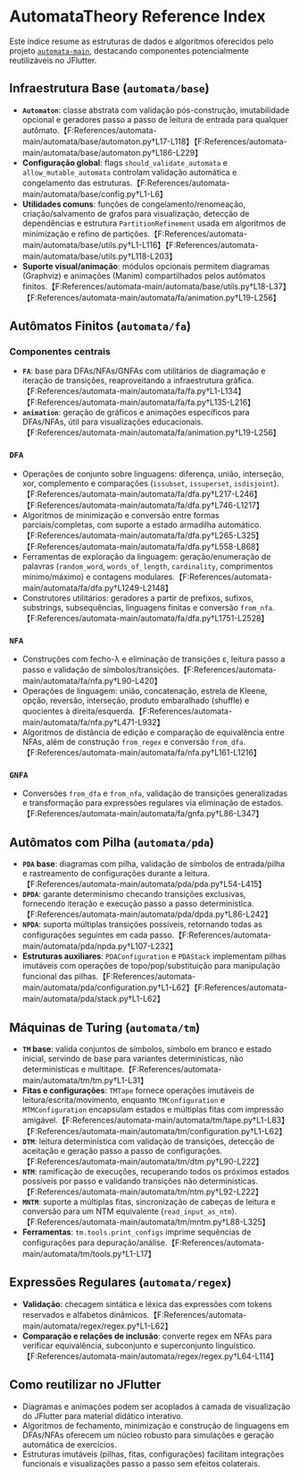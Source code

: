 # AutomataTheory Reference Index

Este índice resume as estruturas de dados e algoritmos oferecidos pelo projeto [`automata-main`](automata-main/README.md), destacando componentes potencialmente reutilizáveis no JFlutter.

## Infraestrutura Base (`automata/base`)
- **`Automaton`**: classe abstrata com validação pós-construção, imutabilidade opcional e geradores passo a passo de leitura de entrada para qualquer autômato.【F:References/automata-main/automata/base/automaton.py†L17-L118】【F:References/automata-main/automata/base/automaton.py†L186-L229】
- **Configuração global**: flags `should_validate_automata` e `allow_mutable_automata` controlam validação automática e congelamento das estruturas.【F:References/automata-main/automata/base/config.py†L1-L6】
- **Utilidades comuns**: funções de congelamento/renomeação, criação/salvamento de grafos para visualização, detecção de dependências e estrutura `PartitionRefinement` usada em algoritmos de minimização e refino de partições.【F:References/automata-main/automata/base/utils.py†L1-L116】【F:References/automata-main/automata/base/utils.py†L118-L203】
- **Suporte visual/animação**: módulos opcionais permitem diagramas (Graphviz) e animações (Manim) compartilhados pelos autômatos finitos.【F:References/automata-main/automata/base/utils.py†L18-L37】【F:References/automata-main/automata/fa/animation.py†L19-L256】

## Autômatos Finitos (`automata/fa`)
### Componentes centrais
- **`FA`**: base para DFAs/NFAs/GNFAs com utilitários de diagramação e iteração de transições, reaproveitando a infraestrutura gráfica.【F:References/automata-main/automata/fa/fa.py†L1-L134】【F:References/automata-main/automata/fa/fa.py†L135-L216】
- **`animation`**: geração de gráficos e animações específicos para DFAs/NFAs, útil para visualizações educacionais.【F:References/automata-main/automata/fa/animation.py†L19-L256】

### `DFA`
- Operações de conjunto sobre linguagens: diferença, união, interseção, xor, complemento e comparações (`issubset`, `issuperset`, `isdisjoint`).【F:References/automata-main/automata/fa/dfa.py†L217-L246】【F:References/automata-main/automata/fa/dfa.py†L746-L1217】
- Algoritmos de minimização e conversão entre formas parciais/completas, com suporte a estado armadilha automático.【F:References/automata-main/automata/fa/dfa.py†L265-L325】【F:References/automata-main/automata/fa/dfa.py†L558-L868】
- Ferramentas de exploração da linguagem: geração/enumeração de palavras (`random_word`, `words_of_length`, `cardinality`, comprimentos mínimo/máximo) e contagens modulares.【F:References/automata-main/automata/fa/dfa.py†L1249-L2148】
- Construtores utilitários: geradores a partir de prefixos, sufixos, substrings, subsequências, linguagens finitas e conversão `from_nfa`.【F:References/automata-main/automata/fa/dfa.py†L1751-L2528】

### `NFA`
- Construções com fecho-λ e eliminação de transições ε, leitura passo a passo e validação de símbolos/transições.【F:References/automata-main/automata/fa/nfa.py†L90-L420】
- Operações de linguagem: união, concatenação, estrela de Kleene, opção, reversão, interseção, produto embaralhado (shuffle) e quocientes à direita/esquerda.【F:References/automata-main/automata/fa/nfa.py†L471-L932】
- Algoritmos de distância de edição e comparação de equivalência entre NFAs, além de construção `from_regex` e conversão `from_dfa`.【F:References/automata-main/automata/fa/nfa.py†L161-L1216】

### `GNFA`
- Conversões `from_dfa` e `from_nfa`, validação de transições generalizadas e transformação para expressões regulares via eliminação de estados.【F:References/automata-main/automata/fa/gnfa.py†L86-L347】

## Autômatos com Pilha (`automata/pda`)
- **`PDA` base**: diagramas com pilha, validação de símbolos de entrada/pilha e rastreamento de configurações durante a leitura.【F:References/automata-main/automata/pda/pda.py†L54-L415】
- **`DPDA`**: garante determinismo checando transições exclusivas, fornecendo iteração e execução passo a passo determinística.【F:References/automata-main/automata/pda/dpda.py†L86-L242】
- **`NPDA`**: suporta múltiplas transições possíveis, retornando todas as configurações seguintes em cada passo.【F:References/automata-main/automata/pda/npda.py†L107-L232】
- **Estruturas auxiliares**: `PDAConfiguration` e `PDAStack` implementam pilhas imutáveis com operações de topo/pop/substituição para manipulação funcional das pilhas.【F:References/automata-main/automata/pda/configuration.py†L1-L62】【F:References/automata-main/automata/pda/stack.py†L1-L62】

## Máquinas de Turing (`automata/tm`)
- **`TM` base**: valida conjuntos de símbolos, símbolo em branco e estado inicial, servindo de base para variantes determinísticas, não determinísticas e multitape.【F:References/automata-main/automata/tm/tm.py†L1-L31】
- **Fitas e configurações**: `TMTape` fornece operações imutáveis de leitura/escrita/movimento, enquanto `TMConfiguration` e `MTMConfiguration` encapsulam estados e múltiplas fitas com impressão amigável.【F:References/automata-main/automata/tm/tape.py†L1-L83】【F:References/automata-main/automata/tm/configuration.py†L1-L62】
- **`DTM`**: leitura determinística com validação de transições, detecção de aceitação e geração passo a passo de configurações.【F:References/automata-main/automata/tm/dtm.py†L90-L222】
- **`NTM`**: ramificação de execuções, recuperando todos os próximos estados possíveis por passo e validando transições não determinísticas.【F:References/automata-main/automata/tm/ntm.py†L92-L222】
- **`MNTM`**: suporte a múltiplas fitas, sincronização de cabeças de leitura e conversão para um NTM equivalente (`read_input_as_ntm`).【F:References/automata-main/automata/tm/mntm.py†L88-L325】
- **Ferramentas**: `tm.tools.print_configs` imprime sequências de configurações para depuração/análise.【F:References/automata-main/automata/tm/tools.py†L1-L17】

## Expressões Regulares (`automata/regex`)
- **Validação**: checagem sintática e léxica das expressões com tokens reservados e alfabetos dinâmicos.【F:References/automata-main/automata/regex/regex.py†L1-L62】
- **Comparação e relações de inclusão**: converte regex em NFAs para verificar equivalência, subconjunto e superconjunto linguístico.【F:References/automata-main/automata/regex/regex.py†L64-L114】

## Como reutilizar no JFlutter
- Diagramas e animações podem ser acoplados à camada de visualização do JFlutter para material didático interativo.
- Algoritmos de fechamento, minimização e construção de linguagens em DFAs/NFAs oferecem um núcleo robusto para simulações e geração automática de exercícios.
- Estruturas imutáveis (pilhas, fitas, configurações) facilitam integrações funcionais e visualizações passo a passo sem efeitos colaterais.
